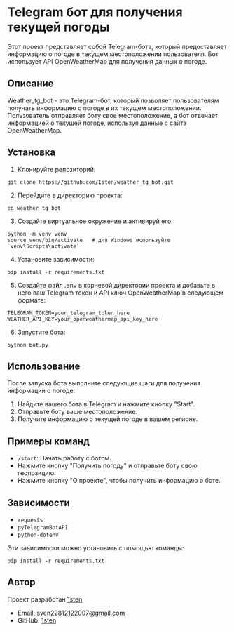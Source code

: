 # Telegram бот для получения текущей погоды

Этот проект представляет собой Telegram-бота, который предоставляет информацию о погоде в текущем местоположении пользователя. Бот использует API OpenWeatherMap для получения данных о погоде.

## Описание

Weather_tg_bot - это Telegram-бот, который позволяет пользователям получать информацию о погоде в их текущем местоположении. Пользователь отправляет боту свое местоположение, а бот отвечает информацией о текущей погоде, используя данные с сайта OpenWeatherMap.

## Установка
1. Клонируйте репозиторий:
```
git clone https://github.com/1sten/weather_tg_bot.git
```
2. Перейдите в директорию проекта:
```
cd weather_tg_bot
```
3. Создайте виртуальное окружение и активируй его:
```
python -m venv venv
source venv/bin/activate   # для Windows используйте `venv\Scripts\activate`
```
4. Установите зависимости:
```
pip install -r requirements.txt
```
5. Создайте файл .env в корневой директории проекта и добавьте в него ваш Telegram токен и API ключ OpenWeatherMap в следующем формате:
```chatinput
TELEGRAM_TOKEN=your_telegram_token_here
WEATHER_API_KEY=your_openweathermap_api_key_here
```
6. Запустите бота:
```
python bot.py
```

## Использование

После запуска бота выполните следующие шаги для получения информации о погоде:

1. Найдите вашего бота в Telegram и нажмите кнопку "Start".
2. Отправьте боту ваше местоположение.
3. Получите информацию о текущей погоде в вашем регионе.  

## Примеры команд
- `/start`: Начать работу с ботом.
- Нажмите кнопку "Получить погоду" и отправьте боту свою геопозицию.
- Нажмите кнопку "О проекте", чтобы получить информацию о боте.

## Зависимости
- `requests`
- `pyTelegramBotAPI`
- `python-dotenv`

Эти зависимости можно установить с помощью команды:
```
pip install -r requirements.txt
```

## Автор

Проект разработан [1sten](https://github.com/1sten)

- Email: sven22812122007@gmail.com
- GitHub: [1sten](https://github.com/1sten)
